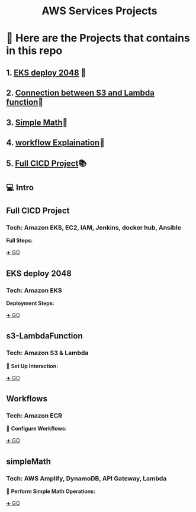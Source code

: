 <div align="center">
  <h1>AWS Services Projects</h1>
</div>

# 🧐 Here are the Projects that contains in this repo
<p></p>

##  1. [EKS deploy 2048](https://github.com/xiayulin123/AWS-Services/tree/main/EKS2048-deployment)  🚀
##  2. [Connection between S3 and Lambda function](https://github.com/xiayulin123/AWS-Services/tree/main/s3-LambdaFunction)🔗 
##  3. [Simple Math](ttps://github.com/xiayulin123/AWS-Services/tree/main/simpleMath)🔢
##  4. [workflow Explaination](https://github.com/xiayulin123/AWS-Services/tree/main/workflows)🔄
##  5. [Full CICD Project](https://github.com/xiayulin123/AWS-Services/tree/main/CICDProject)📚

<h2>💻 Intro</h2>

## Full CICD Project
### Tech: Amazon EKS, EC2, IAM, Jenkins, docker hub, Ansible

**Full Steps:**

[✈️ GO](https://github.com/xiayulin123/AWS-Services/tree/main/CICDProject)

## EKS deploy 2048
### Tech: Amazon EKS

 **Deployment Steps:**

[✈️ GO](https://github.com/xiayulin123/AWS-Services/tree/main/EKS2048-deployment)

## s3-LambdaFunction
### Tech: Amazon S3 & Lambda

🔗 **Set Up Interaction:**

[✈️ GO](https://github.com/xiayulin123/AWS-Services/tree/main/s3-LambdaFunction)

## Workflows
### Tech: Amazon ECR

🔄 **Configure Workflows:**

[✈️ GO](https://github.com/xiayulin123/AWS-Services/tree/main/workflows)

## simpleMath
### Tech: AWS Amplify, DynamoDB, API Gateway, Lambda

🔢 **Perform Simple Math Operations:**

[✈️ GO](https://github.com/xiayulin123/AWS-Services/tree/main/simpleMath)
